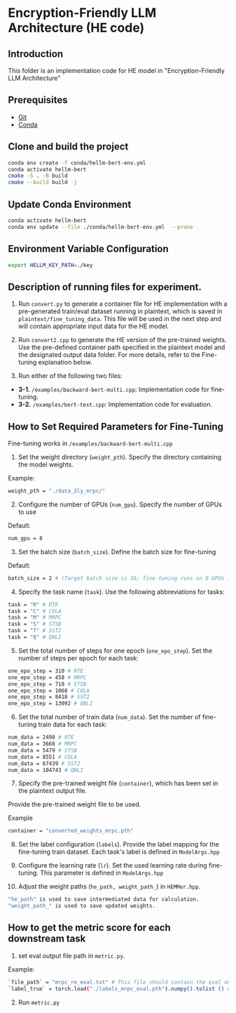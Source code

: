 # Encryption-Friendly LLM Architecture (HE code) 

## Introduction
This folder is an implementation code for HE model in "Encryption-Friendly LLM Architecture"

## Prerequisites

- [Git](https://git-scm.com/)
- [Conda](https://docs.conda.io/en/latest/)

## Clone and build the project

```bash
conda env create -f conda/hellm-bert-env.yml
conda activate hellm-bert
cmake -S . -B build
cmake --build build -j
```

## Update Conda Environment

```bash
conda activate hellm-bert
conda env update --file ./conda/hellm-bert-env.yml  --prune
```

## Environment Variable Configuration

```bash
export HELLM_KEY_PATH=./key
```

## Description of running files for experiment.

1. Run `convert.py` to generate a container file for HE implementation with a pre-generated train/eval dataset running in plaintext, which is saved in `plaintext/fine_tuning_data`. This file will be used in the next step and will contain appropriate input data for the HE model.

2. Run `convert2.cpp` to generate the HE version of the pre-trained weights. Use the pre-defined container path specified in the plaintext model and the designated output data folder. For more details, refer to the Fine-tuning explanation below.

3. Run either of the following two files:

- **3-1.** `/examples/backward-bert-multi.cpp`: Implementation code for fine-tuning.
- **3-2.** `/examples/bert-test.cpp`: Implementation code for evaluation.



## How to Set Required Parameters for Fine-Tuning 

Fine-tuning works in `/examples/backward-bert-multi.cpp`

1. Set the weight directory (`weight_pth`).
Specify the directory containing the model weights.

Example:
```bash
weight_pth = "./data_2ly_mrpc/"
```

2. Configure the number of GPUs (`num_gpu`).
Specify the number of GPUs to use

Default:
```bash
num_gpu = 8
```

3. Set the batch size (`batch_size`).
Define the batch size for fine-tuning

Default:
```bash
batch_size = 2 # (Target batch size is 16; fine-tuning runs on 8 GPUs in parallel)
```
4. Specify the task name (`task`).
Use the following abbreviations for tasks:

```bash
task = "R" # RTE
task = "C" # COLA
task = "M" # MRPC
task = "S" # STSB
task = "T" # SST2
task = "Q" # QNLI
```

5. Set the total number of steps for one epoch (`one_epo_step`).
Set the number of steps per epoch for each task:

```bash
one_epo_step = 310 # RTE
one_epo_step = 458 # MRPC
one_epo_step = 718 # STSB
one_epo_step = 1068 # COLA
one_epo_step = 8418 # SST2
one_epo_step = 13092 # QNLI
```

6. Set the total number of train data (`num_data`).
Set the number of fine-tuning train data for each task:

```bash
num_data = 2490 # RTE
num_data = 3668 # MRPC
num_data = 5479 # STSB
num_data = 8551 # COLA
num_data = 67439 # SST2
num_data = 104743 # QNLI
```

7. Specify the pre-trained weight file (`container`), which has been set in the plaintext output file.

Provide the pre-trained weight file to be used.

Example
```bash
container = "converted_weights_mrpc.pth"
```

8. Set the label configuration (`labels`).
Provide the label mapping for the fine-tuning train dataset.
Each task's label is defined in `ModelArgs.hpp`

9. Configure the learning rate (`lr`).
Set the used learning rate during fine-tuning.
This parameter is defined in `ModelArgs.hpp`

10. Adjust the weight paths (`he_path, weight_path_`) in `HEMMer.hpp`.

```bash
"he_path" is used to save intermediated data for calculation.
"weight_path_" is used to save updated weights.
```

## How to get the metric score for each downstream task

1. set eval output file path in `metric.py`.

Example:
```bash
`file_path` = "mrpc_re_eval.txt" # This file should contain the eval output.
`label_true` = torch.load("./labels_mrpc_eval.pth").numpy().tolist () # The right-label file should be placed in the torch path.
```

2. Run `metric.py`
